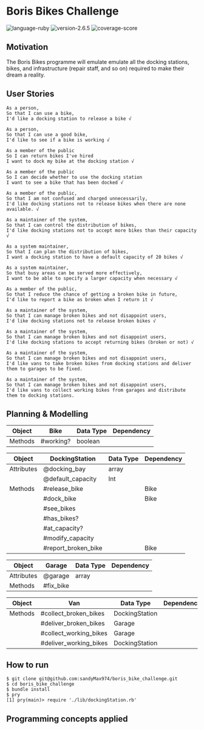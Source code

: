 # Boris Bikes Challenge

![language-ruby](https://img.shields.io/badge/language-ruby-red)
![version-2.6.5](https://img.shields.io/badge/version-2.6.5-lightgrey)
![coverage-score](https://img.shields.io/badge/coverage-100%25-success)

## Motivation
The Boris Bikes programme will emulate emulate all the docking stations, bikes, and infrastructure (repair staff, and so on) required to make their dream a reality.

## User Stories
```
As a person,
So that I can use a bike,
I'd like a docking station to release a bike √

As a person,
So that I can use a good bike,
I'd like to see if a bike is working √

As a member of the public
So I can return bikes I've hired
I want to dock my bike at the docking station √

As a member of the public
So I can decide whether to use the docking station
I want to see a bike that has been docked √

As a member of the public,
So that I am not confused and charged unnecessarily,
I'd like docking stations not to release bikes when there are none available. √

As a maintainer of the system,
So that I can control the distribution of bikes,
I'd like docking stations not to accept more bikes than their capacity √

As a system maintainer,
So that I can plan the distribution of bikes,
I want a docking station to have a default capacity of 20 bikes √

As a system maintainer,
So that busy areas can be served more effectively,
I want to be able to specify a larger capacity when necessary √

As a member of the public,
So that I reduce the chance of getting a broken bike in future,
I'd like to report a bike as broken when I return it √

As a maintainer of the system,
So that I can manage broken bikes and not disappoint users,
I'd like docking stations not to release broken bikes √

As a maintainer of the system,
So that I can manage broken bikes and not disappoint users,
I'd like docking stations to accept returning bikes (broken or not) √

As a maintainer of the system,
So that I can manage broken bikes and not disappoint users,
I'd like vans to take broken bikes from docking stations and deliver them to garages to be fixed.

As a maintainer of the system,
So that I can manage broken bikes and not disappoint users,
I'd like vans to collect working bikes from garages and distribute them to docking stations.
```

## Planning & Modelling

| Object   | Bike | Data Type | Dependency |
| -------- | ------- | ------ | ---------- |
| Methods  | #working? | boolean |

| Object   | DockingStation | Data Type | Dependency |
| -------- | -------------- | ------ | ---------- |
| Attributes | @docking_bay | array |
|            | @default_capacity | Int |
| Methods  | #release_bike |   | Bike |
|          | #dock_bike    |   | Bike |
|          | #see_bikes    |   |      | 
|          | #has_bikes?   |   |      |
|          | #at_capacity? |   |      |
|          | #modify_capacity |   |   |
|          | #report_broken_bike |   | Bike |

| Object   | Garage | Data Type | Dependency |
| -------- | ------- | ------ | ---------- |
| Attributes  | @garage | array | |
| Methods     | #fix_bike |   |   |

| Object   | Van | Data Type | Dependency |
| -------- | ------- | ------ | ---------- |
| Methods  | #collect_broken_bikes | DockingStation |
|          | #deliver_broken_bikes | Garage |
|          | #collect_working_bikes | Garage |
|          | #deliver_working_bikes | DockingStation |

## How to run
```
$ git clone git@github.com:sandyMax974/boris_bike_challenge.git
$ cd boris_bike_challenge
$ bundle install
$ pry
[1] pry(main)> require './lib/dockingStation.rb'
```

## Programming concepts applied
